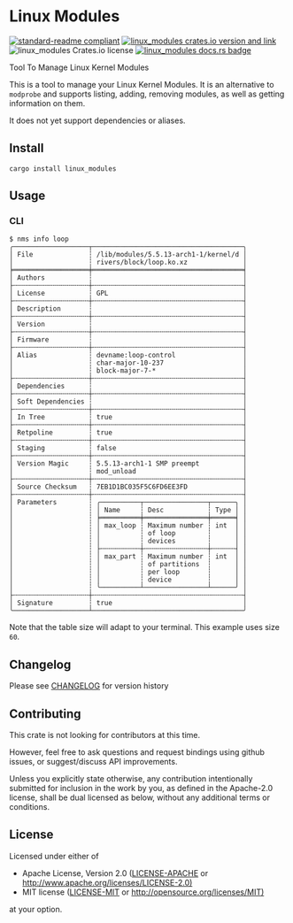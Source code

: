 # Linux Modules

[![standard-readme compliant](https://img.shields.io/badge/readme%20style-standard-brightgreen.svg?style=flat)](https://github.com/RichardLitt/standard-readme)
[![linux_modules crates.io version and link](https://img.shields.io/crates/v/linux_modules.svg)](https://crates.io/crates/linux_modules)
![linux_modules Crates.io license](https://img.shields.io/crates/l/linux_modules)
[![linux_modules docs.rs badge](https://docs.rs/linux_modules/badge.svg)](https://docs.rs/linux_modules)

Tool To Manage Linux Kernel Modules

This is a tool to manage your Linux Kernel Modules.
It is an alternative to `modprobe` and supports listing, adding, removing modules,
as well as getting information on them.

It does not yet support dependencies or aliases.

## Install

```shell
cargo install linux_modules
```

## Usage

### CLI

```shell
$ nms info loop
╭───────────────────┬──────────────────────────────────────╮
│ File              ┆ /lib/modules/5.5.13-arch1-1/kernel/d │
│                   ┆ rivers/block/loop.ko.xz              │
╞═══════════════════╪══════════════════════════════════════╡
│ Authors           ┆                                      │
├╌╌╌╌╌╌╌╌╌╌╌╌╌╌╌╌╌╌╌┼╌╌╌╌╌╌╌╌╌╌╌╌╌╌╌╌╌╌╌╌╌╌╌╌╌╌╌╌╌╌╌╌╌╌╌╌╌╌┤
│ License           ┆ GPL                                  │
├╌╌╌╌╌╌╌╌╌╌╌╌╌╌╌╌╌╌╌┼╌╌╌╌╌╌╌╌╌╌╌╌╌╌╌╌╌╌╌╌╌╌╌╌╌╌╌╌╌╌╌╌╌╌╌╌╌╌┤
│ Description       ┆                                      │
├╌╌╌╌╌╌╌╌╌╌╌╌╌╌╌╌╌╌╌┼╌╌╌╌╌╌╌╌╌╌╌╌╌╌╌╌╌╌╌╌╌╌╌╌╌╌╌╌╌╌╌╌╌╌╌╌╌╌┤
│ Version           ┆                                      │
├╌╌╌╌╌╌╌╌╌╌╌╌╌╌╌╌╌╌╌┼╌╌╌╌╌╌╌╌╌╌╌╌╌╌╌╌╌╌╌╌╌╌╌╌╌╌╌╌╌╌╌╌╌╌╌╌╌╌┤
│ Firmware          ┆                                      │
├╌╌╌╌╌╌╌╌╌╌╌╌╌╌╌╌╌╌╌┼╌╌╌╌╌╌╌╌╌╌╌╌╌╌╌╌╌╌╌╌╌╌╌╌╌╌╌╌╌╌╌╌╌╌╌╌╌╌┤
│ Alias             ┆ devname:loop-control                 │
│                   ┆ char-major-10-237                    │
│                   ┆ block-major-7-*                      │
├╌╌╌╌╌╌╌╌╌╌╌╌╌╌╌╌╌╌╌┼╌╌╌╌╌╌╌╌╌╌╌╌╌╌╌╌╌╌╌╌╌╌╌╌╌╌╌╌╌╌╌╌╌╌╌╌╌╌┤
│ Dependencies      ┆                                      │
├╌╌╌╌╌╌╌╌╌╌╌╌╌╌╌╌╌╌╌┼╌╌╌╌╌╌╌╌╌╌╌╌╌╌╌╌╌╌╌╌╌╌╌╌╌╌╌╌╌╌╌╌╌╌╌╌╌╌┤
│ Soft Dependencies ┆                                      │
├╌╌╌╌╌╌╌╌╌╌╌╌╌╌╌╌╌╌╌┼╌╌╌╌╌╌╌╌╌╌╌╌╌╌╌╌╌╌╌╌╌╌╌╌╌╌╌╌╌╌╌╌╌╌╌╌╌╌┤
│ In Tree           ┆ true                                 │
├╌╌╌╌╌╌╌╌╌╌╌╌╌╌╌╌╌╌╌┼╌╌╌╌╌╌╌╌╌╌╌╌╌╌╌╌╌╌╌╌╌╌╌╌╌╌╌╌╌╌╌╌╌╌╌╌╌╌┤
│ Retpoline         ┆ true                                 │
├╌╌╌╌╌╌╌╌╌╌╌╌╌╌╌╌╌╌╌┼╌╌╌╌╌╌╌╌╌╌╌╌╌╌╌╌╌╌╌╌╌╌╌╌╌╌╌╌╌╌╌╌╌╌╌╌╌╌┤
│ Staging           ┆ false                                │
├╌╌╌╌╌╌╌╌╌╌╌╌╌╌╌╌╌╌╌┼╌╌╌╌╌╌╌╌╌╌╌╌╌╌╌╌╌╌╌╌╌╌╌╌╌╌╌╌╌╌╌╌╌╌╌╌╌╌┤
│ Version Magic     ┆ 5.5.13-arch1-1 SMP preempt           │
│                   ┆ mod_unload                           │
├╌╌╌╌╌╌╌╌╌╌╌╌╌╌╌╌╌╌╌┼╌╌╌╌╌╌╌╌╌╌╌╌╌╌╌╌╌╌╌╌╌╌╌╌╌╌╌╌╌╌╌╌╌╌╌╌╌╌┤
│ Source Checksum   ┆ 7EB1D1BC035F5C6FD6EE3FD              │
├╌╌╌╌╌╌╌╌╌╌╌╌╌╌╌╌╌╌╌┼╌╌╌╌╌╌╌╌╌╌╌╌╌╌╌╌╌╌╌╌╌╌╌╌╌╌╌╌╌╌╌╌╌╌╌╌╌╌┤
│ Parameters        ┆ ╭──────────┬────────────────┬──────╮ │
│                   ┆ │ Name     ┆ Desc           ┆ Type │ │
│                   ┆ ╞══════════╪════════════════╪══════╡ │
│                   ┆ │ max_loop ┆ Maximum number ┆ int  │ │
│                   ┆ │          ┆ of loop        ┆      │ │
│                   ┆ │          ┆ devices        ┆      │ │
│                   ┆ ├╌╌╌╌╌╌╌╌╌╌┼╌╌╌╌╌╌╌╌╌╌╌╌╌╌╌╌┼╌╌╌╌╌╌┤ │
│                   ┆ │ max_part ┆ Maximum number ┆ int  │ │
│                   ┆ │          ┆ of partitions  ┆      │ │
│                   ┆ │          ┆ per loop       ┆      │ │
│                   ┆ │          ┆ device         ┆      │ │
│                   ┆ ╰──────────┴────────────────┴──────╯ │
├╌╌╌╌╌╌╌╌╌╌╌╌╌╌╌╌╌╌╌┼╌╌╌╌╌╌╌╌╌╌╌╌╌╌╌╌╌╌╌╌╌╌╌╌╌╌╌╌╌╌╌╌╌╌╌╌╌╌┤
│ Signature         ┆ true                                 │
╰───────────────────┴──────────────────────────────────────╯
```

Note that the table size will adapt to your terminal.
This example uses size `60`.

## Changelog

Please see [CHANGELOG](CHANGELOG.md) for version history

## Contributing

This crate is not looking for contributors at this time.

However, feel free to ask questions and request bindings using github issues,
or suggest/discuss API improvements.

Unless you explicitly state otherwise, any contribution intentionally submitted
for inclusion in the work by you, as defined in the Apache-2.0 license, shall be
dual licensed as below, without any additional terms or conditions.

## License

Licensed under either of

- Apache License, Version 2.0
   ([LICENSE-APACHE](LICENSE-APACHE) or <http://www.apache.org/licenses/LICENSE-2.0)>
- MIT license
   ([LICENSE-MIT](LICENSE-MIT) or <http://opensource.org/licenses/MIT)>

at your option.

